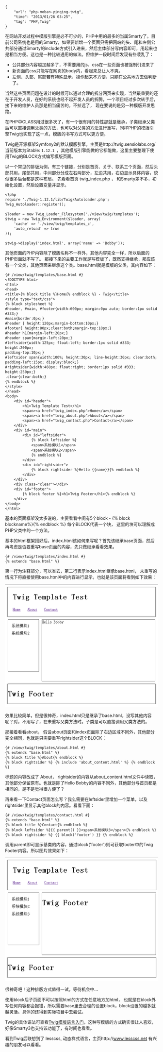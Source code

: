 ```
{
    "url": "php-moban-yinqing-twig",
    "time": "2013/01/26 03:25",
    "tag": "PHP,Twig"
}
```

在网站开发过程中模版引擎是必不可少的，PHP中用的最多的当属Smarty了。目前公司系统也是用的Smarty，如果要新增一个页面只需把网站的头、尾和左侧公共部分通过Smarty的include方式引入进来，然后主体部分写内容即可，用起来也是相当方便。这也是一种比较通用的做法。但维护一段时间后发现有些凌乱了：

- 公共部分内容越加越多了，不需要用的js、css在一些页面也被强制引进来了
- 新页面的css只能写在网页的body内，看起来总让人不爽。
- 左侧、头部、尾部若有特殊显示，操作起来不方便，只能在公共地方去做判断了。

当然这些页面问题在设计的时候可以通过合理的拆分网页来实现，当然最重要的还在于开发人员，在好的系统也经不起开发人员的折腾，一个项目经过多次转手后，接下来的维护人员那是相当痛苦的。不扯远了， 现在要说的是另一种模版开发思路。

在PHP中CLASS用过很多次了，有一个很有用的特性那就是继承，子类继承父类后可以直接调用父类的方法，也可以对父类的方法进行重写，同样PHP的模版引擎Twig也实现了这一点，模版的书写方式可以更方便。

Twig是开源框架Symfony2的默认模版引擎，主页是http://twig.sensiolabs.org/ 当前版本为Stable: `1.12.1 `，其他模版引擎能做的它都能做，这里主要整理下使用Twig的BLOCK方式编写模版页面。

以一个常见的排版为例，有三个链接，分别是首页、关于、联系三个页面，然后头部共用，尾部共用，中间部分分成左右两部分，左边共用，右边显示具体内容，貌似很多后台都是这种布局。
先看看首页 twig_index.php ， 和Smarty差不多，初始化设置，然后设置变量并显示。

```
<?php
require './Twig-1.12.1/lib/Twig/Autoloader.php';
Twig_Autoloader::register();
 
$loader = new Twig_Loader_Filesystem('./view/twig/templates');
$twig = new Twig_Environment($loader, array(
    'cache' => './view/twig/templates_c',
    'auto_reload' => true
));
 
$twig->display('index.html', array('name' => 'Bobby'));
```
其他页面的PHP内容除了模版名称不一样外，其他内容完全一样，所以后面的PHP页面就不写了。
那接下来的主要工作就是写模版了，既然支持继承，那应该有一个父类，其他页面来继承这个类。base.html就是模版的父类，其内容如下：
```
{# /view/twig/templates/base.html #}
<!DOCTYPE html>
<html>
<head>
<title>{% block title %}Home{% endblock %} - Twig</title>
<style type="text/css">
{% block stylesheet %}
#header, #main, #footer{width:600px; margin:0px auto; border:1px solid #333;}
#main{border:0px;}
#header { height:120px;margin-bottom:10px;}
#footer{ height:80px;clear:both;margin-top:10px;}
#header h1{margin-left:20px;}
#header span{margin-left:20px;}
#leftsider{width:125px; float:left; border:1px solid #333; height:200px;
padding-top:10px;}
#leftsider span{width:100%; height:30px; line-height:30px; clear:both; 
padding-left:15px; display:block;}
#rightsider{width:460px; float:right; border:1px solid #333; height:250px;}
.clear{clear:both;}
{% endblock %}
</style>
</head>
<body>
    <div id="header">
        <h1>Twig Template Test</h1>
        <span><a href="twig_index.php">Home</a></span>
        <span><a href="twig_about.php">About</a></span>
        <span><a href="twig_contact.php">Contact</a></span>
    </div>
    <div id="main">
        <div id="leftsider">
            {% block leftsider %}
            <span>系统模块1</span>
            <span>系统模块2</span>
            {% endblock %}
        </div>
        <div id="rightsider">
            {% block rightsider %}Hello {{name}}{% endblock %}
        </div>
    </div>
    <div class="clear"></div>
    <div id="footer">
        {% block footer %}<h1>Twig Footer</h1>{% endblock %}
    </div>
</body>
</html>
```
基本的页面框架没太多说的，主要看看中间有5个block - {% block blockname%}{% endblock %}  每个BLOCK代表一个块， 这里的块可以理解成PHP父类中的一个方法。

基本的html框架搭好后，index.html该如何来写呢？首先该继承base页面，然后再考虑是否要重写base页面的内容，先只做继承看看效果。
```
{# /view/twig/templates/index.html #}
{% extends "base.html" %}
```
第一行为注释部分，可以省去，第二行表示index.html继承base.html， 未重写的情况下将直接使用base.html中的内容进行显示，也就是该页面将看到如下效果：

![](/static/uploads/twig-1.png)

效果比较简单，但是很神奇，index.html只是继承了base.html，没写其他内容呢？对，不用写了，在未重写父类方法时。子类是可以直接调用父类方法的。

那接着看看about， 假设about页面和index页面除了右边区域不同外，其他部分完全相同，也就是只需要重写rightsider这个BLOCK：
```
{# /view/twig/templates/about.html #}
{% extends "base.html" %}
{% block title %}About{% endblock %}
{% block rightsider %} {% include 'about_content.html' %} {% endblock %}
```
标题的内容改成了 About， rightsider的内容从about_content.html文件中读取，其他部分保留原有。也就是除了Hello Bobby的内容不同外，其他部分与首页都是相同的，是不是觉得很方便了？

再来看一下Contact页面怎么写？我么需要在leftsider里增加一个菜单，以及rightsider里显示其他block的内容。看看下面：
```
{# /view/twig/templates/contact.html #}
{% extends "base.html" %}
{% block title %}Contact{% endblock %}
{% block leftsider %}{{ parent() }}<span>系统模块3</span>{% endblock %}
{% block rightsider %} {{ block('footer') }} {% endblock %}
```
调用parent即可显示基类的内容，通过block('footer')则可获取footer中的Twig Footer内容。所以图片效果如下：

![](/static/uploads/twig-2.png)

很神奇吧！这种排版方式值得一试，等待机会中...

使用block后子页面不可以按照html的方式在任意地方加html， 也就是在block外写任何内容都会报错，所以需要base里去合理的设置block，block设置的越多就越灵活。具体的还得到实际项目中去尝试。

Twig的具体语法可查看[Twig模版语言入门](/twig-template-language.html)，这种写模版的方式确实很让人喜欢，好像Smarty3也支持该功能了，有时间也看看。

看到Twig后联想到了 lesscss, 动态样式语言，主页http://www.lesscss.net 有兴趣的朋友可以看看。
